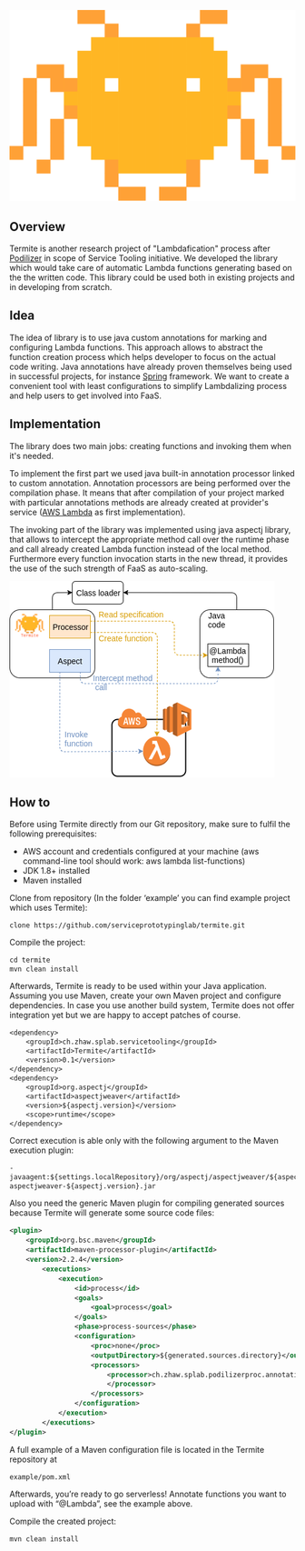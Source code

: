 ![logo](/Documentation/logo/v0_5_0.png?raw=true "logo") <!-- .element height="20%" width="20%" -->

## Overview
Termite is another research project of "Lambdafication" process after
 [Podilizer](https://github.com/serviceprototypinglab/podilizer) in scope of Service Tooling initiative.
 We developed the library which would take care of automatic Lambda functions generating based on the the written
 code. This library could be used both in existing projects and in developing from scratch.

## Idea
The idea of library is to use java custom annotations for marking and configuring Lambda functions.
This approach allows to abstract the function creation process which helps developer to focus on the
actual code writing. Java annotations have already proven themselves being used in successful projects,
for instance [Spring](https://spring.io/) framework.
 We want to create a convenient tool with least configurations to simplify Lambdalizing process and help users
 to get involved into FaaS.

## Implementation

The library does two main jobs: creating functions and invoking them when it's needed.

To implement the first part we used java built-in annotation processor linked to custom annotation. Annotation
processors are being performed over the compilation phase. It means that after compilation of your project marked
with particular annotations methods are already created at provider's service
([AWS Lambda](https://aws.amazon.com/lambda/) as first implementation).

The invoking part of the library was implemented using java aspectj library, that allows to intercept the
appropriate method call over the runtime phase and call already created Lambda function instead of the local method.
Furthermore every function invocation starts in the new thread, it provides the use of the such strength of FaaS as
auto-scaling.

![Structure diagram](/Documentation/diagrams/Termite_structure_simple.png?raw=true "structure")

## How to

Before using Termite directly from our Git repository, make sure to fulfil the following prerequisites:

* AWS account and credentials configured at your machine (aws command-line tool should work: aws lambda list-functions)
* JDK 1.8+ installed
* Maven installed

Clone from repository (In the folder ‘example’ you can find example project which uses Termite):
```
clone https://github.com/serviceprototypinglab/termite.git
```
Compile the project:
```
cd termite
mvn clean install
```
Afterwards, Termite is ready to be used within your Java application. Assuming you use Maven, create your own Maven project and configure dependencies. In case you use another build system, Termite does not offer integration yet but we are happy to accept patches of course.
```
<dependency>
    <groupId>ch.zhaw.splab.servicetooling</groupId>
    <artifactId>Termite</artifactId>
    <version>0.1</version>
</dependency>
<dependency>
    <groupId>org.aspectj</groupId>
    <artifactId>aspectjweaver</artifactId>
    <version>${aspectj.version}</version>
    <scope>runtime</scope>
</dependency>
```
Correct execution is able only with the following argument to the Maven execution plugin:
```
-javaagent:${settings.localRepository}/org/aspectj/aspectjweaver/${aspectj.version}/
aspectjweaver-${aspectj.version}.jar
```
Also you need the generic Maven plugin for compiling generated sources because Termite will generate some source code files:
```xml
<plugin>
    <groupId>org.bsc.maven</groupId>
    <artifactId>maven-processor-plugin</artifactId>
    <version>2.2.4</version>
        <executions>
            <execution>
                <id>process</id>
                <goals>
                    <goal>process</goal>
                </goals>
                <phase>process-sources</phase>
                <configuration>
                    <proc>none</proc>
                    <outputDirectory>${generated.sources.directory}</outputDirectory>
                    <processors>
                        <processor>ch.zhaw.splab.podilizerproc.annotations.LambdaProcessor
                        </processor>
                    </processors>
                </configuration>
            </execution>
        </executions>
</plugin>
```
A full example of a Maven configuration file is located in the Termite repository at
```
example/pom.xml
```
Afterwards, you’re ready to go serverless! Annotate functions you want to upload with “@Lambda”, see the example above.

Compile the created project:
```
mvn clean install
```
